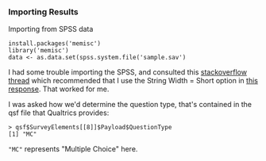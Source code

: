 ### Importing Results
Importing from SPSS data

    install.packages('memisc')
    library('memisc')
    data <- as.data.set(spss.system.file('sample.sav')

I had some trouble importing the SPSS, and consulted this [stackoverflow thread](https://stackoverflow.com/questions/3136293/read-spss-file-into-r) which recommended that I use the String Width = Short option in [this response](http://stackoverflow.com/a/4415043/3161979). That worked for me.

I was asked how we'd determine the question type, that's contained in the qsf file that Qualtrics provides:

    > qsf$SurveyElements[[8]]$Payload$QuestionType
    [1] "MC"

``"MC"`` represents "Multiple Choice" here.
